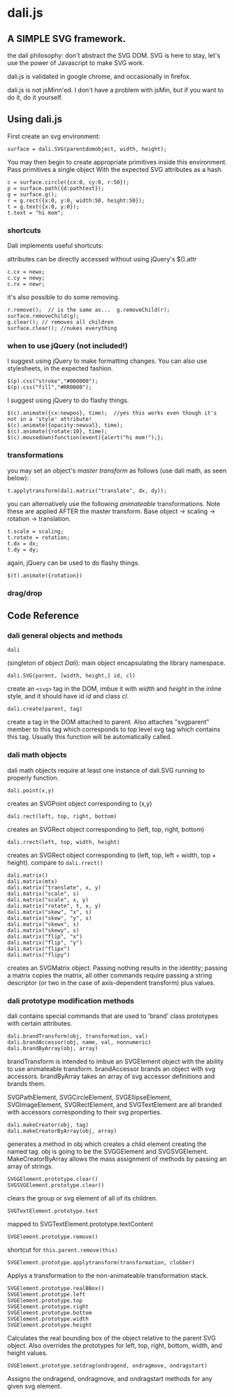 dali.js
=======

A SIMPLE SVG framework.
-----------------------

the dali philosophy: don't abstract the SVG DOM.  SVG is here to stay, let's use the power
of Javascript to make SVG work.

dali.js is validated in google chrome, and occasionally in firefox.

dali.js is not jsMinn'ed.  I don't have a problem with jsMin, but if you want to do it, do it yourself.

Using dali.js
-------------

First create an svg environment:

```
surface = dali.SVG(parentdomobject, width, height);
```

You may then begin to create appropriate primitives inside this environment.  Pass primitives a single object
With the expected SVG attributes as a hash.

```
c = surface.circle({cx:0, cy:0, r:50});
p = surface.path({d:pathtext});
g = surface.g();
r = g.rect({x:0, y:0, width:50, height:50});
t = g.text({x:0, y:0});
t.text = "hi mom";
```

### shortcuts

Dali implements useful shortcuts:

attributes can be directly accessed without using jQuery's $().attr
```
c.cx = newx;
c.cy = newy;
c.rx = newr;
```

it's also possible to do some removing.
```
r.remove();  // is the same as...  g.removeChild(r);
surface.removeChild(g);
g.clear(); // removes all children
surface.clear(); //nukes everything
```

### when to use jQuery (not included!)

I suggest using jQuery to make formatting changes.  You can also use stylesheets, in the expected fashion.

```
$(p).css("stroke","#000000");
$(p).css("fill","#RR0000");
```

I suggest using jQuery to do flashy things.
```
$(c).animate({cx:newpos}, time);  //yes this works even though it's not in a 'style' attribute!
$(c).animate({opacity:newval}, time);
$(c).animate({rotate:10}, time);
$(c).mousedown(function(event){alert("hi mom!");};
```

### transformations

you may set an object's _master transform_ as follows (use dali math, as seen below):
```
t.applytransform(dali.matrix("translate", dx, dy));
```

you can alternatively use the following _animateable_ transformations.  Note these are applied AFTER
the master transform.  Base object -> scaling -> rotation -> translation.

```
t.scale = scaling;
t.rotate = rotation;
t.dx = dx;
t.dy = dy;
```

again, jQuery can be used to do flashy things.
```
$(t).animate({rotation})
```

### drag/drop

Code Reference
--------------

### dali general objects and methods

```
dali 
```
(singleton of object _Dali_): main object encapsulating the library namespace.

```
dali.SVG(parent, [width, height,] id, cl)
```
create an `<svg>` tag in the DOM, imbue it with
_width_ and _height_ in the inline style, and it should have id _id_ and class _cl_.


```
dali.create(parent, tag)
```
create a tag in the DOM attached to parent.  Also attaches "svgparent" member to this tag
which corresponds to top level svg tag which contains this tag.  Usually this function
will be automatically called.

### dali math objects
dali math objects require at least one instance of dali.SVG running to properly function.

```
dali.point(x,y)
```
creates an SVGPoint object corresponding to (x,y)

```
dali.rect(left, top, right, bottom)
```
creates an SVGRect object corresponding to (left, top, right, bottom)

```
dali.rrect(left, top, width, height)
```
creates an SVGRect object corresponding to (left, top, left + width, top + height). compare to `dali.rrect()`

```
dali.matrix()
dali.matrix(mtx)
dali.matrix("translate", x, y)
dali.matrix("scale", s)
dali.matrix("scale", x, y)
dali.matrix("rotate", t, x, y)
dali.matrix("skew", "x", s)
dali.matrix("skew", "y", s)
dali.matrix("skewx", s)
dali.matrix("skewy", s)
dali.matrix("flip", "x")
dali.matrix("flip", "y")
dali.matrix("flipx")
dali.matrix("flipy")
```
creates an SVGMatrix object.  Passing nothing results in the identity; passing a matrix copies the matrix, all other
commands require passing a string descriptor (or two in the case of axis-dependent transform) plus values.

### dali prototype modification methods

dali contains special commands that are used to 'brand' class prototypes with certain attributes.

```
dali.brandTransform(obj, transformation, val)
dali.brandAccessor(obj, name, val, nonnumeric)
dali.brandByArray(obj, array)
```
brandTransform is intended to imbue an SVGElement object with the ability to use animateable transform.
brandAccessor brands an object with svg accessors.
brandByArray takes an array of svg accessor definitions and brands them.

SVGPathElement, SVGCircleElement, SVGEllipseElement, SVGImageElement, SVGRectElement, and SVGTextElement are all branded
with accessors corresponding to their svg properties.

```
dali.makeCreator(obj, tag)
dali.makeCreatorByArray(obj, array)
```
generates a method in obj which creates a child element creating the named tag.  obj is going to be the SVGGElement and
SVGSVGElement.  MakeCreatorByArray allows the mass assignment of methods by passing an array of strings.

```
SVGGElement.prototype.clear()
SVGSVGElement.prototype.clear()
```
clears the group or svg element of all of its children.

```
SVGTextElement.prototype.text
```
mapped to SVGTextElement.prototype.textContent

```
SVGElement.prototype.remove()
```
shortcut for `this.parent.remove(this)`

```
SVGElement.prototype.applytransform(transformation, clobber)
```
Applys a transformation to the non-animateable transformation stack.

```
SVGElement.prototype.realBBox()
SVGElement.prototype.left
SVGElement.prototype.top
SVGElement.prototype.right
SVGElement.prototype.bottom
SVGElement.prototype.width
SVGElement.prototype.height
```
Calculates the real bounding box of the object relative to the parent SVG object.  Also overrides the prototypes
for left, top, right, bottom, width, and height values.

```
SVGElement.prototype.setdrag(ondragend, ondragmove, ondragstart)
```
Assigns the ondragend, ondragmove, and ondragstart methods for any given svg element.

